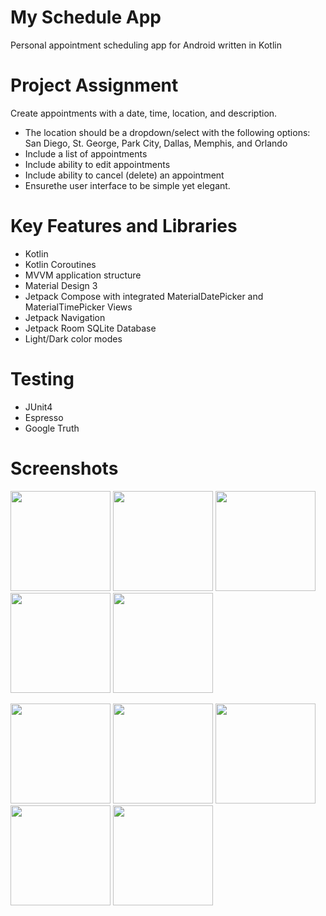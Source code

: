 # My Schedule App
Personal appointment scheduling app for Android written in Kotlin

# Project Assignment
Create appointments with a date, time, location, and description. 
- The location should be a dropdown/select with the following options: San Diego, St. George, Park City, Dallas, Memphis, and Orlando
- Include a list of appointments
- Include ability to edit appointments
- Include ability to cancel (delete) an appointment
- Ensurethe user interface to be simple yet elegant.

# Key Features and Libraries
- Kotlin
- Kotlin Coroutines
- MVVM application structure
- Material Design 3
- Jetpack Compose with integrated MaterialDatePicker and MaterialTimePicker Views
- Jetpack Navigation
- Jetpack Room SQLite Database
- Light/Dark color modes

# Testing
- JUnit4
- Espresso
- Google Truth

# Screenshots
<p float="left">
  <img src="https://user-images.githubusercontent.com/39238415/224545291-72c122fc-8037-4eec-a6cb-44b504a37e1b.png" width="160" /> 
  <img src="https://user-images.githubusercontent.com/39238415/224545274-62628dcd-0d67-4a5c-acd4-d544acec10f6.png" width="160" />
  <img src="https://user-images.githubusercontent.com/39238415/224545335-45f5d1a6-12ab-46ee-9a20-6178c832aa2a.png" width="160" />
  <img src="https://user-images.githubusercontent.com/39238415/224546016-92ff99c3-04a8-4d36-b87f-8ee14d800aaf.png" width="160" />
  <img src="https://user-images.githubusercontent.com/39238415/224545723-658b99f4-0c0d-48dc-998e-7ea3ba758b99.png" width="160" />
</p>
<p float="left">
  <img src="https://user-images.githubusercontent.com/39238415/224546770-b0a758c5-474b-4910-953c-58c48a8b36d8.png" width="160" />
  <img src="https://user-images.githubusercontent.com/39238415/224546369-fa78350d-51c6-4489-be83-ea71b97a781d.png" width="160" /> 
  <img src="https://user-images.githubusercontent.com/39238415/224545312-029a0c15-42bf-4cc6-818a-360ccebb5db2.png" width="160" />
  <img src="https://user-images.githubusercontent.com/39238415/224546801-f2d33e5d-dd71-4273-9599-774790e8ca0c.png" width="160" />
  <img src="https://user-images.githubusercontent.com/39238415/224545972-f8c16400-1f77-41ee-b0a9-43453f796935.png" width="160" />
</p>
